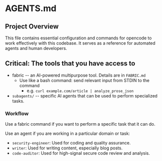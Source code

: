 # AGENTS.md

## Project Overview
This file contains essential configuration and commands for opencode to work effectively with this codebase. It serves as a reference for automated agents and human developers.

## Critical: The tools that you have access to

- fabric -- an AI-powered multipurpose tool. Details are in `FABRIC.md`
    - Use like a bash command: send relevant input from STDIN to the command
        - e.g. `curl example.com/article | analyze_prose_json`
- `subagents/` -- specific AI agents that can be used to perform specialized tasks.


### Workflow

Use a fabric command if you want to perform a specific task that it can do.

Use an agent if you are working in a particular domain or task:
- `security-engineer`: Used for coding and quality assurance.
- `writer`: Used for writing content, especially blog posts.
- `code-auditor`: Used for high-signal secure code review and analysis.
